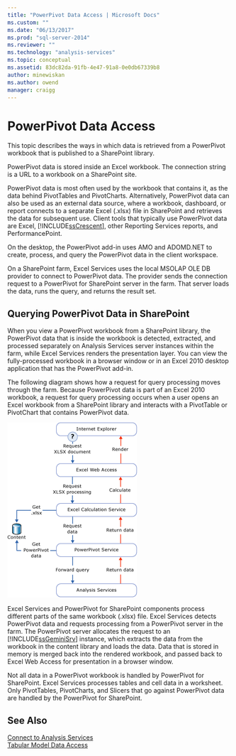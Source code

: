 ```yaml
---
title: "PowerPivot Data Access | Microsoft Docs"
ms.custom: ""
ms.date: "06/13/2017"
ms.prod: "sql-server-2014"
ms.reviewer: ""
ms.technology: "analysis-services"
ms.topic: conceptual
ms.assetid: 83dc82da-91fb-4e47-91a8-0e0db67339b8
author: minewiskan
ms.author: owend
manager: craigg
---
```

# PowerPivot Data Access
  This topic describes the ways in which data is retrieved from a PowerPivot workbook that is published to a SharePoint library.  
  
 PowerPivot data is stored inside an Excel workbook. The connection string is a URL to a workbook on a SharePoint site.  
  
 PowerPivot data is most often used by the workbook that contains it, as the data behind PivotTables and PivotCharts. Alternatively, PowerPivot data can also be used as an external data source, where a workbook, dashboard, or report connects to a separate Excel (.xlsx) file in SharePoint and retrieves the data for subsequent use. Client tools that typically use PowerPivot data are Excel, [!INCLUDE[ssCrescent](../../includes/sscrescent-md.md)], other Reporting Services reports, and PerformancePoint.  
  
 On the desktop, the PowerPivot add-in uses AMO and ADOMD.NET to create, process, and query the PowerPivot data in the client workspace.  
  
 On a SharePoint farm, Excel Services uses the local MSOLAP OLE DB provider to connect to PowerPivot data. The provider sends the connection request to a PowerPivot for SharePoint server in the farm. That server loads the data, runs the query, and returns the result set.  
  
##  <a name="queryproc"></a> Querying PowerPivot Data in SharePoint  
 When you view a PowerPivot workbook from a SharePoint library, the PowerPivot data that is inside the workbook is detected, extracted, and processed separately on Analysis Services server instances within the farm, while Excel Services renders the presentation layer. You can view the fully-processed workbook in a browser window or in an Excel 2010 desktop application that has the PowerPivot add-in.  
  
 The following diagram shows how a request for query processing moves through the farm. Because PowerPivot data is part of an Excel 2010 workbook, a request for query processing occurs when a user opens an Excel workbook from a SharePoint library and interacts with a PivotTable or PivotChart that contains PowerPivot data.  
  
 ![GMNI_DataProcReq](../media/gmni-dataprocreq.gif "GMNI_DataProcReq")  
  
 Excel Services and PowerPivot for SharePoint components process different parts of the same workbook (.xlsx) file. Excel Services detects PowerPivot data and requests processing from a PowerPivot server in the farm. The PowerPivot server allocates the request to an [!INCLUDE[ssGeminiSrv](../../includes/ssgeminisrv-md.md)] instance, which extracts the data from the workbook in the content library and loads the data. Data that is stored in memory is merged back into the rendered workbook, and passed back to Excel Web Access for presentation in a browser window.  
  
 Not all data in a PowerPivot workbook is handled by PowerPivot for SharePoint. Excel Services processes tables and cell data in a worksheet. Only PivotTables, PivotCharts, and Slicers that go against PowerPivot data are handled by the PowerPivot for SharePoint.  
  
## See Also  
 [Connect to Analysis Services](../instances/connect-to-analysis-services.md)   
 [Tabular Model Data Access](../tabular-models/tabular-model-data-access.md)  
  
  
